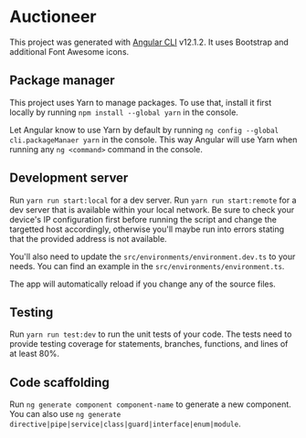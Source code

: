 # Auctioneer

This project was generated with [Angular CLI](https://github.com/angular/angular-cli) v12.1.2.
It uses Bootstrap and additional Font Awesome icons.

## Package manager

This project uses Yarn to manage packages.
To use that, install it first locally by running `npm install --global yarn` in the console.

Let Angular know to use Yarn by default by running `ng config --global cli.packageManaer yarn` in the console.
This way Angular will use Yarn when running any `ng <command>` command in the console.

## Development server

Run `yarn run start:local` for a dev server.
Run `yarn run start:remote` for a dev server that is available within your local network. Be sure to check your device's IP configuration first before running the script and change the targetted host accordingly, otherwise you'll maybe run into errors stating that the provided address is not available.

You'll also need to update the `src/environments/environment.dev.ts` to your needs. You can find an example in the `src/environments/environment.ts`.

The app will automatically reload if you change any of the source files.

## Testing

Run `yarn run test:dev` to run the unit tests of your code.
The tests need to provide testing coverage for statements, branches, functions, and lines of at least 80%.

## Code scaffolding

Run `ng generate component component-name` to generate a new component. You can also use `ng generate directive|pipe|service|class|guard|interface|enum|module`.
